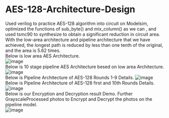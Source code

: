 # AES-128-Architecture-Design
Used verilog to practice AES-128 algorithm into circuit on Modelsim, optimized the functions of sub_byte() and
mix_column() as we can , and used tsmc90 to synthesize to obtain a significant reduction in circuit area. With the low-area architecture and pipeline architecture that we have achieved, the longest path is reduced by less than one tenth of the original, and the area is 5.62 times.  
Below is low area AES Architecture.  
![image](https://github.com/RayChao1030/AES-128-Architecture-Design/assets/76627328/b7b34777-850e-4d04-b58d-dc53c7cf1611)  
Below is 10 stage pipeline AES Architecture besed on low area Architecture.
![image](https://github.com/RayChao1030/AES-128-Architecture-Design/assets/76627328/84a256aa-9a64-4a44-ab8f-df086df44a56)  
Below is Pipeline Architecture of AES-128 Rounds 1-9 Details.
![image](https://github.com/RayChao1030/AES-128-Architecture-Design/assets/76627328/cfbaf3b6-cc3e-4312-8d28-0e6e70e15754)  
Below is Pipeline Architecture of AES-128 first and 10th Rounds Details.
![image](https://github.com/RayChao1030/AES-128-Architecture-Design/assets/76627328/bc4809ac-ca29-43c5-91de-63dcb83d709a)  
Below is our Encryption and Decryption result Demo. Further GrayscaleProcessed photos to Encrypt and Decrypt the photos on the pipeline model.  
![image](https://github.com/RayChao1030/AES-128-Architecture-Design/assets/76627328/7fa166f6-535a-44d8-939f-625b25ac433b)
